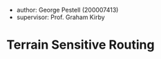 - author: George Pestell (200007413)
- supervisor: Prof. Graham Kirby

# Terrain Sensitive Routing


